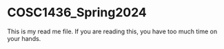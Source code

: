 # COSC1436_Spring2024
This is my read me file.
If you are reading this, you have too much time on your hands.
